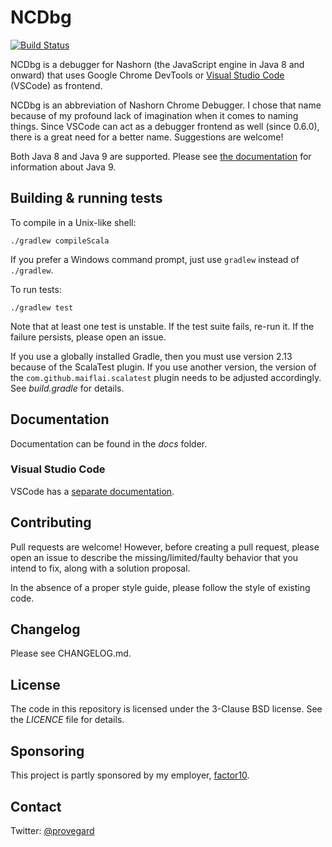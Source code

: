 # NCDbg

[![Build Status](https://travis-ci.org/provegard/ncdbg.svg?branch=master)](https://travis-ci.org/provegard/ncdbg)

NCDbg is a debugger for Nashorn (the JavaScript engine in Java 8 and onward) that
uses Google Chrome DevTools or [Visual Studio Code](https://code.visualstudio.com/) (VSCode) as frontend.

NCDbg is an abbreviation of Nashorn Chrome Debugger. I chose that name because of
my profound lack of imagination when it comes to naming things. Since VSCode can act as a 
debugger frontend as well (since 0.6.0), there is a great need for a better name. Suggestions
are welcome!

Both Java 8 and Java 9 are supported. Please see [the documentation](docs/README.md) for information
about Java 9.

## Building & running tests

To compile in a Unix-like shell:

    ./gradlew compileScala
    
If you prefer a Windows command prompt, just use `gradlew` instead of `./gradlew`.

To run tests:

    ./gradlew test
    
Note that at least one test is unstable. If the test suite fails, re-run it. If the failure
persists, please open an issue.

If you use a globally installed Gradle, then you must use version 2.13 because of the ScalaTest plugin. If you use
another version, the version of the `com.github.maiflai.scalatest` plugin needs to be adjusted accordingly.
See *build.gradle* for details.

## Documentation

Documentation can be found in the _docs_ folder.

### Visual Studio Code

VSCode has a [separate documentation](docs/VSCode.md).

## Contributing

Pull requests are welcome! However, before creating a pull request, please open an issue to describe
the missing/limited/faulty behavior that you intend to fix, along with a solution proposal.

In the absence of a proper style guide, please follow the style of existing code.

## Changelog

Please see CHANGELOG.md.

## License

The code in this repository is licensed under the 3-Clause BSD license. See the *LICENCE* file
for details.

## Sponsoring

This project is partly sponsored by my employer, [factor10](http://factor10.com/).

## Contact

Twitter: [@provegard](https://twitter.com/provegard)

